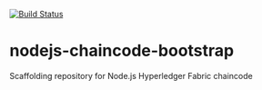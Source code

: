 [![Build Status](https://travis-ci.org/IBM-Blockchain-Starter-Kit/nodejs-chaincode-bootstrap.svg?branch=master)](https://travis-ci.org/IBM-Blockchain-Starter-Kit/nodejs-chaincode-bootstrap)

# nodejs-chaincode-bootstrap
Scaffolding repository for Node.js Hyperledger Fabric chaincode
